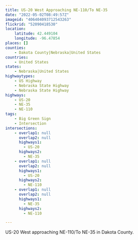 ```yaml
---
title: US-20 West Approaching NE-110/To NE-35
date: "2022-05-02T08:49:57Z"
imageid: "406404093712543263"
flickrid: "52090418530"
location:
    latitude: 42.449104
    longitude: -96.47854
places: []
counties:
    - Dakota County|Nebraska|United States
countries:
    - United States
states:
    - Nebraska|United States
highwaytypes:
    - US Highway
    - Nebraska State Highway
    - Nebraska State Highway
highways:
    - US-20
    - NE-35
    - NE-110
tags:
    - Big Green Sign
    - Intersection
intersections:
    - overlap1: null
      overlap2: null
      highways1:
        - US-20
      highways2:
        - NE-35
    - overlap1: null
      overlap2: null
      highways1:
        - US-20
      highways2:
        - NE-110
    - overlap1: null
      overlap2: null
      highways1:
        - NE-35
      highways2:
        - NE-110

---
```

US-20 West approaching NE-110/To NE-35 in Dakota County.